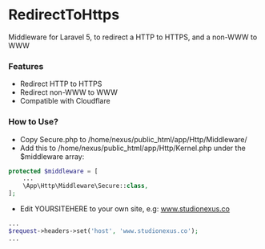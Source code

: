 # RedirectToHttps
Middleware for Laravel 5, to redirect a HTTP to HTTPS, and a non-WWW to WWW

### Features
* Redirect HTTP to HTTPS
* Redirect non-WWW to WWW
* Compatible with Cloudflare

### How to Use?
* Copy Secure.php to /home/nexus/public_html/app/Http/Middleware/
* Add this to /home/nexus/public_html/app/Http/Kernel.php under the $middleware array: 

```php
protected $middleware = [
    ...
    \App\Http\Middleware\Secure::class,
];

```
* Edit YOURSITEHERE to your own site, e.g: www.studionexus.co
```php
...
$request->headers->set('host', 'www.studionexus.co');
...
```
